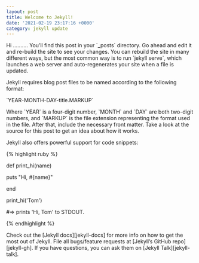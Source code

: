 ```yaml
---
layout: post
title: Welcome to Jekyll!
date: '2021-02-19 23:17:16 +0000'
category: jekyll update
---
```


Hi .......... You’ll find this post in your \`\_posts\` directory. Go ahead and edit it and re-build the site to see your changes. You can rebuild the site in many different ways, but the most common way is to run \`jekyll serve\`, which launches a web server and auto-regenerates your site when a file is updated.

Jekyll requires blog post files to be named according to the following format:

\`YEAR-MONTH-DAY-title.MARKUP\`

Where \`YEAR\` is a four-digit number, \`MONTH\` and \`DAY\` are both two-digit numbers, and \`MARKUP\` is the file extension representing the format used in the file. After that, include the necessary front matter. Take a look at the source for this post to get an idea about how it works.

Jekyll also offers powerful support for code snippets:

{% highlight ruby %}

def print\_hi(name)

puts "Hi, #{name}"

end

print\_hi('Tom')

\#=> prints 'Hi, Tom' to STDOUT.

{% endhighlight %}

Check out the \[Jekyll docs]\[jekyll-docs] for more info on how to get the most out of Jekyll. File all bugs/feature requests at \[Jekyll’s GitHub repo]\[jekyll-gh]. If you have questions, you can ask them on \[Jekyll Talk]\[jekyll-talk].

